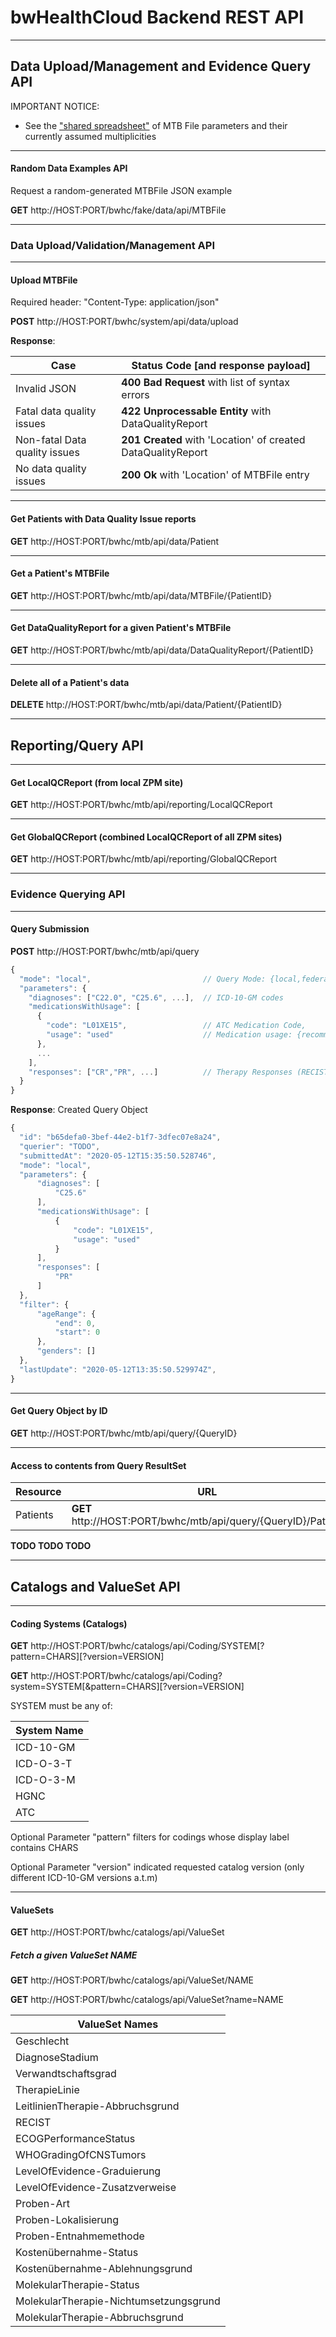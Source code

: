 # bwHealthCloud Backend REST API


-------
## Data Upload/Management and Evidence Query API


IMPORTANT NOTICE:


* See the ["shared spreadsheet"](
https://docs.google.com/spreadsheets/d/1dwntOuyitgAuxwwU4i0kMBJZQQc31UrNdpG6AFW5ZMw/edit?usp=sharing
) of MTB File parameters and their currently assumed multiplicities




-------
#### Random Data Examples API

Request a random-generated MTBFile JSON example


__GET__ http://HOST:PORT/bwhc/fake/data/api/MTBFile



-------
### Data Upload/Validation/Management API

-------
#### Upload MTBFile

Required header: "Content-Type: application/json"

__POST__ http://HOST:PORT/bwhc/system/api/data/upload

__Response__:

| Case | Status Code [and response payload] |
| ---- | ----- |
| Invalid JSON | __400 Bad Request__ with list of syntax errors | 
| Fatal data quality issues | __422 Unprocessable Entity__ with DataQualityReport |
| Non-fatal Data quality issues | __201 Created__ with 'Location' of created DataQualityReport |
| No data quality issues | __200 Ok__ with 'Location' of MTBFile entry |




-------
#### Get Patients with Data Quality Issue reports

__GET__ http://HOST:PORT/bwhc/mtb/api/data/Patient


-------
#### Get a Patient's MTBFile

__GET__ http://HOST:PORT/bwhc/mtb/api/data/MTBFile/{PatientID}


-------
#### Get DataQualityReport for a given Patient's MTBFile

__GET__ http://HOST:PORT/bwhc/mtb/api/data/DataQualityReport/{PatientID}


-------
#### Delete all of a Patient's data

__DELETE__ http://HOST:PORT/bwhc/mtb/api/data/Patient/{PatientID}



-------
## Reporting/Query API

-------
#### Get LocalQCReport (from local ZPM site)

__GET__ http://HOST:PORT/bwhc/mtb/api/reporting/LocalQCReport


-------
#### Get GlobalQCReport (combined LocalQCReport of all ZPM sites)

__GET__ http://HOST:PORT/bwhc/mtb/api/reporting/GlobalQCReport



-------
### Evidence Querying API


-------
#### Query Submission

__POST__ http://HOST:PORT/bwhc/mtb/api/query

```javascript
{
  "mode": "local",                         // Query Mode: {local,federated}
  "parameters": {
    "diagnoses": ["C22.0", "C25.6", ...],  // ICD-10-GM codes
    "medicationsWithUsage": [
      {
        "code": "L01XE15",                 // ATC Medication Code,
        "usage": "used"                    // Medication usage: {recommended, used}
      },                                  
      ...                                 
    ],                                    
    "responses": ["CR","PR", ...]          // Therapy Responses (RECIST codes)
  }
}
```

__Response__: Created Query Object

```javascript
{
  "id": "b65defa0-3bef-44e2-b1f7-3dfec07e8a24",
  "querier": "TODO",
  "submittedAt": "2020-05-12T15:35:50.528746",
  "mode": "local",
  "parameters": {
      "diagnoses": [
          "C25.6"
      ],
      "medicationsWithUsage": [
          {
              "code": "L01XE15",
              "usage": "used"
          }
      ],
      "responses": [
          "PR"
      ]
  },
  "filter": {
      "ageRange": {
          "end": 0,
          "start": 0
      },
      "genders": []
  },
  "lastUpdate": "2020-05-12T13:35:50.529974Z",
}
```

-------
#### Get Query Object by ID

__GET__ http://HOST:PORT/bwhc/mtb/api/query/{QueryID}



-------
#### Access to contents from Query ResultSet

| Resource | URL |
|----------|--------|
| Patients                      |__GET__ http://HOST:PORT/bwhc/mtb/api/query/{QueryID}/Patient   |

__TODO TODO TODO__






-------
## Catalogs and ValueSet API

-------
#### Coding Systems (Catalogs)

__GET__ http://HOST:PORT/bwhc/catalogs/api/Coding/SYSTEM[?pattern=CHARS][?version=VERSION]

__GET__ http://HOST:PORT/bwhc/catalogs/api/Coding?system=SYSTEM[&pattern=CHARS][?version=VERSION]

SYSTEM must be any of:

| System Name |
|-------------|
| ICD-10-GM |
| ICD-O-3-T |
| ICD-O-3-M |
| HGNC |
| ATC |

Optional Parameter "pattern" filters for codings whose display label contains CHARS 

Optional Parameter "version" indicated requested catalog version (only different ICD-10-GM versions a.t.m)


-------
#### ValueSets

__GET__ http://HOST:PORT/bwhc/catalogs/api/ValueSet


##### Fetch a given ValueSet NAME

__GET__ http://HOST:PORT/bwhc/catalogs/api/ValueSet/NAME

__GET__ http://HOST:PORT/bwhc/catalogs/api/ValueSet?name=NAME


| ValueSet Names |
|-------|
| Geschlecht |
| DiagnoseStadium |
| Verwandtschaftsgrad |
| TherapieLinie  |
| LeitlinienTherapie-Abbruchsgrund |
| RECIST |
| ECOGPerformanceStatus |
| WHOGradingOfCNSTumors |
| LevelOfEvidence-Graduierung |
| LevelOfEvidence-Zusatzverweise |
| Proben-Art |
| Proben-Lokalisierung |
| Proben-Entnahmemethode |
| Kostenübernahme-Status |
| Kostenübernahme-Ablehnungsgrund |
| MolekularTherapie-Status |
| MolekularTherapie-Nichtumsetzungsgrund |
| MolekularTherapie-Abbruchsgrund |



